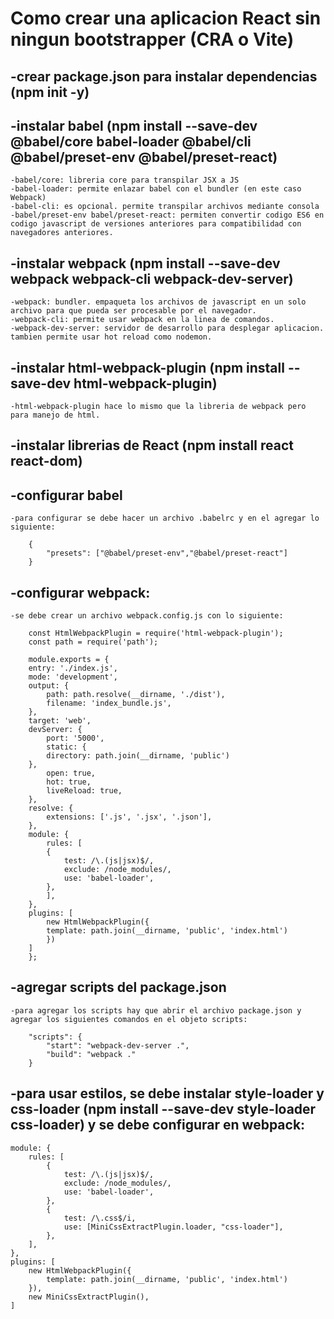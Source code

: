 # Como crear una aplicacion React sin ningun bootstrapper (CRA o Vite)

## -crear package.json para instalar dependencias (npm init -y)
## -instalar babel (npm install --save-dev @babel/core babel-loader @babel/cli @babel/preset-env @babel/preset-react)
    -babel/core: libreria core para transpilar JSX a JS
    -babel-loader: permite enlazar babel con el bundler (en este caso Webpack)
    -babel-cli: es opcional. permite transpilar archivos mediante consola
    -babel/preset-env babel/preset-react: permiten convertir codigo ES6 en codigo javascript de versiones anteriores para compatibilidad con navegadores anteriores.

## -instalar webpack (npm install --save-dev webpack webpack-cli webpack-dev-server)
    -webpack: bundler. empaqueta los archivos de javascript en un solo archivo para que pueda ser procesable por el navegador.
    -webpack-cli: permite usar webpack en la linea de comandos.
    -webpack-dev-server: servidor de desarrollo para desplegar aplicacion. tambien permite usar hot reload como nodemon.
## -instalar html-webpack-plugin (npm install --save-dev html-webpack-plugin)
    -html-webpack-plugin hace lo mismo que la libreria de webpack pero para manejo de html.
## -instalar librerias de React (npm install react react-dom)
## -configurar babel 
    -para configurar se debe hacer un archivo .babelrc y en el agregar lo siguiente:
        
        {
            "presets": ["@babel/preset-env","@babel/preset-react"]
        }

## -configurar webpack:
    -se debe crear un archivo webpack.config.js con lo siguiente:
        
        const HtmlWebpackPlugin = require('html-webpack-plugin');
        const path = require('path');

        module.exports = {
        entry: './index.js',
        mode: 'development',
        output: {
            path: path.resolve(__dirname, './dist'),
            filename: 'index_bundle.js',
        },
        target: 'web',
        devServer: {
            port: '5000',
            static: {
            directory: path.join(__dirname, 'public')
        },
            open: true,
            hot: true,
            liveReload: true,
        },
        resolve: {
            extensions: ['.js', '.jsx', '.json'],
        },
        module: {
            rules: [
            {
                test: /\.(js|jsx)$/, 
                exclude: /node_modules/, 
                use: 'babel-loader', 
            },
            ],
        },
        plugins: [
            new HtmlWebpackPlugin({
            template: path.join(__dirname, 'public', 'index.html')
            })
        ]
        };
        
## -agregar scripts del package.json
    -para agregar los scripts hay que abrir el archivo package.json y agregar los siguientes comandos en el objeto scripts:
    
        "scripts": {
            "start": "webpack-dev-server .",
            "build": "webpack ."
        }
        
## -para usar estilos, se debe instalar style-loader y css-loader (npm install --save-dev style-loader css-loader) y se debe configurar en webpack:

    module: {
        rules: [
            {
                test: /\.(js|jsx)$/,
                exclude: /node_modules/,
                use: 'babel-loader',
            },
            {
                test: /\.css$/i,
                use: [MiniCssExtractPlugin.loader, "css-loader"],
            },
        ],
    },
    plugins: [
        new HtmlWebpackPlugin({
            template: path.join(__dirname, 'public', 'index.html')
        }),
        new MiniCssExtractPlugin(),
    ]
